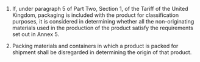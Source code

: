 1. If, under paragraph 5 of Part Two, Section 1, of the Tariff of the United Kingdom, packaging is included with the product for classification purposes, it is considered in determining whether all the non-originating materials used in the production of the product satisfy the requirements set out in Annex 5.

2. Packing materials and containers in which a product is packed for shipment shall be disregarded in determining the origin of that product.

